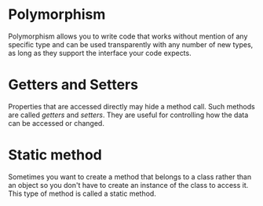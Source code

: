 # Polymorphism

Polymorphism allows you to write code that works without mention of any specific type and can be used transparently with any number of new types, as long as they support the interface your code expects.

# Getters and Setters

Properties that are accessed directly may hide a method call. Such methods are called _getters_ and _setters_. They are useful for controlling how the data can be accessed or changed.

# Static method

Sometimes you want to create a method that belongs to a class rather than an object so you don't have to create an instance of the class to access it. This type of method is called a static method. 
